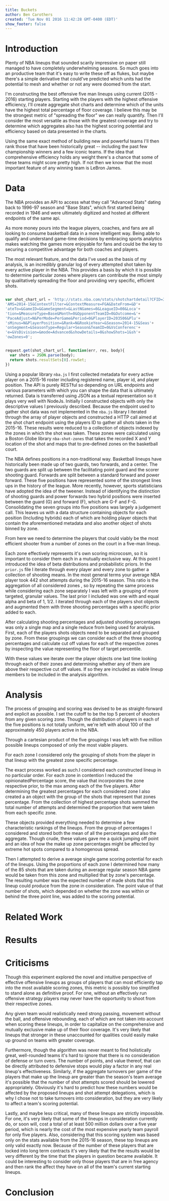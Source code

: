 ```yaml
---
title: Buckets
author: Ben Carothers
created: 'Tue Nov 01 2016 11:42:28 GMT-0400 (EDT)'
show_footer: false
---
```


# Introduction

Plenty of NBA lineups that sounded scarily impressive on paper still managed to have completely underwhelming seasons. So much goes into an productive team that it's easy to write these off as flukes, but maybe there's a simple derivative that could've predicted which units had the potential to mesh and whether or not any were doomed from the start.

I'm constructing the best offensive five man lineups using current (2015 - 2016) starting players. Starting with the players with the highest offensive efficiency, I'll create aggregate shot charts and determine which of the units have the highest total percentage of floor coverage. I believe this may be the strongest metric of "spreading the floor" we can really quantify. Then I'll consider the most versatile as those with the greatest coverage and try to determine which aggregates also has the highest scoring potential and efficiency based on data presented in the charts.

Using the same exact method of building new and powerful teams I'll then rank those that have been historically great -- including the past few championship winners and a few iconic teams. If the idea that comprehensive efficiency holds any weight there's a chance that some of these teams might score pretty high. If not then we know that the most important feature of any winning team is LeBron James.

# Data

The NBA provides an API to access what they call "Advanced Stats" dating back to 1996-97 season and "Base Stats", which first started being recorded in 1946 and were ultimately digitized and hosted at different endpoints of the same api.

As more money pours into the league players, coaches, and fans are all looking to consume basketball data in a more intelligent way. Being able to qualify and understand game-time decisions by embracing sports analytics makes watching the games more enjoyable for fans and could be the key to securing a competitive advantage for both coaches and players.

The most relevant feature, and the data I've used as the basis of my analysis, is an incredibly granular log of every attempted shot taken by every active player in the NBA. This provides a basis by which it is possible to determine particular zones where players can contribute the most simply by qualitatively spreading the floor and providing very specific, efficient shots.

```javascript

var shot_chart_url = 'http://stats.nba.com/stats/shotchartdetail?CFID=33&CFPAR'+
'AMS=2014-15&ContextFilter=&ContextMeasure=FGA&DateFrom=&D'+
'ateTo=&GameID=&GameSegment=&LastNGames=0&LeagueID=00&Loca'+
'tion=&MeasureType=Base&Month=0&OpponentTeamID=0&Outcome=&'+
'PaceAdjust=N&PerMode=PerGame&Period=0&PlayerID=203506&Plu'+
'sMinus=N&PlayerPosition=&Rank=N&RookieYear=&Season=2014-15&Seas'+
'onSegment=&SeasonType=Regular+Season&TeamID=0&VsConferenc'+
'e=&VsDivision=&mode=Advanced&showDetails=0&showShots=1&sh'+
'owZones=0';


request.get(shot_chart_url, function(err, res, body){
  var shots = JSON.parse(body);
  return shots.resultSets[0].rowSet;
})

```

Using a popular library `nba.js` I first collected metadata for every active player on a 2015-16 roster including registered name, player id, and player position. The API is purely RESTful so depending on URL endpoints and various parameters with which you can shape the data that is ultimately returned. Data is transferred using JSON as a textual representation so it plays very well with NodeJs. Initially I constructed objects with only the descriptive values I previously described. Because the endpoint used to gather shot data was not implemented in the `nba.js` library I iterated through the array of player objects and constructed a HTTP call aimed at the shot chart endpoint using the players ID to gather all shots taken in the 2015-16\. These results were reduced to a collection of objects indexed by the zones in which the shot was taken. These zones were calculated using a Boston Globe library `nba-shot-zones` that takes the recorded X and Y location of the shot and maps that to pre-defined zones on the basketball court.

The NBA defines positions in a non-traditional way. Basketball lineups have historically been made up of two guards, two forwards, and a center. The two guards are split up between the facilitating point guard and the scorer shooting guard. Forwards are split between a standard forward and power forward. These five positions have represented some of the strongest lines ups in the history of the league. More recently, however, sports statisticians have adopted the idea of the tweener. Instead of identifying the distinction of shooting guards and power forwards two hybrid positions were inserted between the guard (G) and forward (F), which are G-F and F-G. Consolidating the seven groups into five positions was largely a judgement call. This leaves us with a data structure containing objects for each position (Including hybrids) each of which are holding player objects that contain the aforementioned metadata and also another object of shots binned by zone.

From here we need to determine the players that could viably be the most efficient shooter from a number of zones on the court in a five-man lineup.

Each zone effectively represents it's own scoring microcosm, so it is important to consider them each in a mutually exclusive way. At this point I introduced the idea of beta distributions and probabilistic priors. In the `prior.js` file I iterate through every player and every zone to gather a collection of shooting means. In the most general terms your average NBA player took 442 shot attempts during the 2015-16 season. This ratio is the aggregation of all considered zones , so by repeating the same process while considering each zone separately I was left with a grouping of more targeted, granular values. The last prior I included was one with and equal alpha and beta of 1, 1/2\. I iterated through each of the players shot objects and augmented them with three shooting percentages with a specific prior added to each.

After calculating shooting percentages and adjusted shooting percentages was only a single map and a single reduce from being used for analysis. First, each of the players shots objects need to be separated and grouped by zone. From these groupings we can consider each of the three shooting percentages and calculate cut off values for each of the respective zones by inspecting the value representing the floor of target percentile.

With these values we iterate over the player objects one last time looking through each of their zones and determining whether any of them are above their respective cut off values. If so they are included as viable lineup members to be included in the analysis algorithm.

# Analysis

The process of grouping and scoring was devised to be as straight-forward and explicit as possible. I set the cutoff to be the top 5 percent of shooters from any given scoring zone. Though the distribution of players in each of the five positions is not totally uniform, we're left with about 100 of the approximately 450 players active in the NBA.

Through a cartesian product of the five groupings I was left with five million possible lineups composed of only the most viable players.

For each zone I considered only the grouping of shots from the player in that lineup with the greatest zone specific percentage.

The exact process worked as such.I considered each constructed lineup in no particular order. For each zone in contention I reduced the opinionatedPercentage score, the value that incorporates the zone respective prior, to the max among each of the five players. After determining the greatest percentages for each considered zone I also created a an object with the group of the shots that represent that zones percentage. From the collection of highest percentage shots summed the total number of attempts and determined the proportion that were taken from each specific zone.

These objects provided everything needed to determine a few characteristic rankings of the lineups. From the group of percentages I considered and stored both the mean of all the percentages and also the aggregate. Though crude, these values gave me a quick jumping off point and an idea of how the make up zone percentages might be affected by extreme hot spots compared to a homogenous spread.

Then I attempted to derive a average single game scoring potential for each of the lineups. Using the proportions of each zone I determined how many of the 85 shots that are taken during an average regular season NBA game would be taken from this zone and multiplied that by zone's percentage. The resulting number was the expected number of made shots that this lineup could produce from the zone in consideration. The point value of that number of shots, which depended on whether the zone was within or behind the three point line, was added to the scoring potential.

# Related Work

# Results


# Criticisms

Though this experiment explored the novel and intuitive perspective of effective offensive lineups as groups of players that can most efficiently tap into the most available scoring zones, this metric is possibly too simplified to stand alone as definitive proof. For one, without an effectively run offensive strategy players may never have the opportunity to shoot from their respective zones.

Any given team would realistically need strong passing, movement without the ball, and offensive rebounding, each of which are not taken into account when scoring these lineups, in order to capitalize on the comprehensive and mutually exclusive make up of their floor coverage. It's very likely that lineups that stronger in these unaccounted for qualities could easily make up ground on teams with greater coverage.

Furthermore, though the algorithm was never meant to find holistically great, well-rounded teams it's hard to ignore that there is no consideration of defense or turn overs. The number of points, and value thereof, that can be directly attributed to defensive stops would play a factor in any real lineup's effectiveness. Similarly, if the aggregate turnovers per game of the players that make up the lineup are greater than the season's team average it's possible that the number of shot attempts scored should be lowered appropriately. Obviously it's hard to predict how these numbers would be affected by the proposed lineups and shot attempt delegations, which is why I chose not to take turnovers into consideration, but they are very likely to affect a team's scoring potential.

Lastly, and maybe less critical, many of these lineups are strictly impossible. For one, it's very likely that some of the lineups in consideration currently do, or soon will, cost a total of at least 500 million dollars over a five year period, which is nearly the cost of the most expensive yearly team payroll for only five players. Also, considering that this scoring system was based only on the stats available from the 2015-16 season, these top lineups are only valid exactly now. Because of the number of these players that are locked into long term contracts it's very likely that the the results would be very different by the time that the players in question became available. It could be interesting to consider only those players that are in free agency and then rank the affect they have on all of the team's current starting lineups.

# Conclusion
